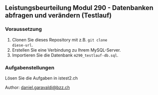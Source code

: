 ## Leistungsbeurteilung Modul 290 - Datenbanken abfragen und verändern (Testlauf)

### Voraussetzung
1. Clonen Sie dieses Repository mit z.B. <code>git clone diese-url</code>.
2. Erstellen Sie eine Verbindung zu Ihrem MySQL-Server.
3. Importieren Sie die Datenbank <code>m290_testlauf-db.sql</code>.

### Aufgabenstellungen
Lösen Sie die Aufgaben in istest2.ch

Author: daniel.garavaldi@bzz.ch


